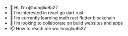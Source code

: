 - 👋 Hi, I’m @hongliu9527
- 👀 I’m interested in react go dart rust
- 🌱 I’m currently learning math rust flutter blockchain
- 💞️ I’m looking to collaborate on build websites and apps
- 📫 How to reach me wx: hongliu9527

<!---
hongliu9527/hongliu9527 is a ✨ special ✨ repository because its `README.md` (this file) appears on your GitHub profile.
You can click the Preview link to take a look at your changes.
--->
